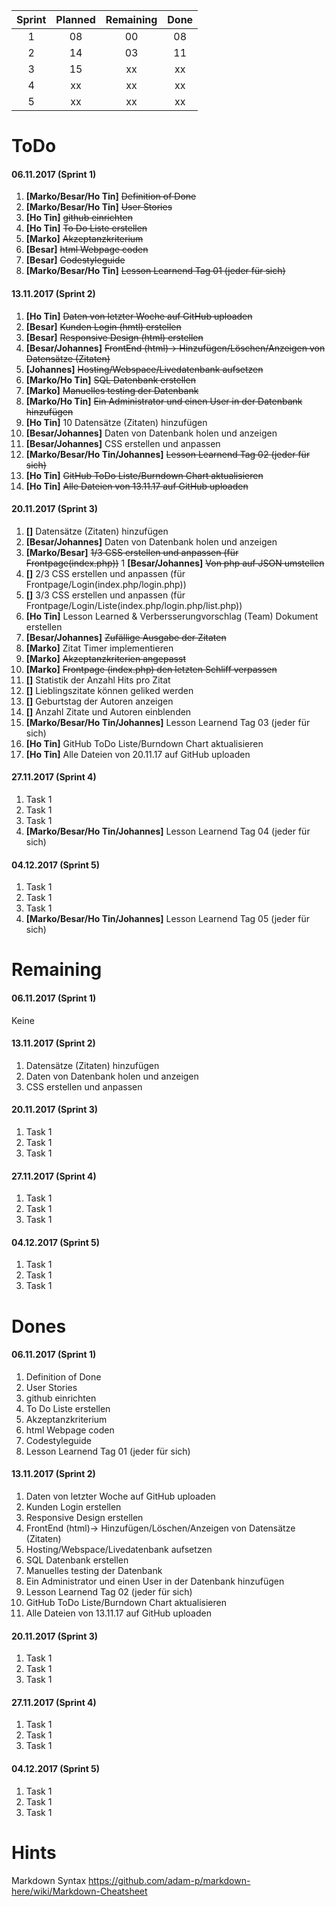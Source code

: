 
| Sprint   | Planned   | Remaining  | Done  |
|:--------:|:---------:|:----------:|:-----:|
| 1        | 08        | 00         | 08    |
| 2        | 14        | 03         | 11    |
| 3        | 15        | xx         | xx    |
| 4        | xx        | xx         | xx    |
| 5        | xx        | xx         | xx    |



# ToDo
#### 06.11.2017 (Sprint 1)
1. **[Marko/Besar/Ho Tin]** ~~Definition of Done~~
1. **[Marko/Besar/Ho Tin]** ~~User Stories~~
1. **[Ho Tin]** ~~github einrichten~~ 
1. **[Ho Tin]** ~~To Do Liste erstellen~~
1. **[Marko]** ~~Akzeptanzkriterium~~
1. **[Besar]** ~~html Webpage coden~~
1. **[Besar]** ~~Codestyleguide~~
1. **[Marko/Besar/Ho Tin]** ~~Lesson Learnend Tag 01 (jeder für sich)~~

#### 13.11.2017 (Sprint 2)
1. **[Ho Tin]** ~~Daten von letzter Woche auf GitHub uploaden~~
1. **[Besar]** ~~Kunden Login (hmtl) erstellen~~
1. **[Besar]** ~~Responsive Design (html) erstellen~~
1. **[Besar/Johannes]** ~~FrontEnd (html)-> Hinzufügen/Löschen/Anzeigen von Datensätze (Zitaten)~~
1. **[Johannes]** ~~Hosting/Webspace/Livedatenbank aufsetzen~~
1. **[Marko/Ho Tin]** ~~SQL Datenbank erstellen~~
1. **[Marko]** ~~Manuelles testing der Datenbank~~
1. **[Marko/Ho Tin]** ~~Ein Administrator und einen User in der Datenbank hinzufügen~~
1. **[Ho Tin]** 10 Datensätze (Zitaten) hinzufügen
1. **[Besar/Johannes]** Daten von Datenbank holen und anzeigen
1. **[Besar/Johannes]** CSS erstellen und anpassen
1. **[Marko/Besar/Ho Tin/Johannes]** ~~Lesson Learnend Tag 02 (jeder für sich)~~
1. **[Ho Tin]** ~~GitHub ToDo Liste/Burndown Chart aktualisieren~~
1. **[Ho Tin]** ~~Alle Dateien von 13.11.17 auf GitHub uploaden~~


#### 20.11.2017 (Sprint 3)
1. **[]** Datensätze (Zitaten) hinzufügen
1. **[Besar/Johannes]** Daten von Datenbank holen und anzeigen
1. **[Marko/Besar]** ~~1/3 CSS erstellen und anpassen (für Frontpage(index.php))~~
1  **[Besar/Johannes]** ~~Von php auf JSON umstellen~~
1. **[]** 2/3 CSS erstellen und anpassen (für Frontpage/Login(index.php/login.php))
1. **[]** 3/3 CSS erstellen und anpassen (für Frontpage/Login/Liste(index.php/login.php/list.php))
1. **[Ho Tin]** Lesson Learned & Verbersserungvorschlag (Team) Dokument erstellen
1. **[Besar/Johannes]** ~~Zufällige Ausgabe der Zitaten~~
1. **[Marko]** Zitat Timer implementieren
1. **[Marko]** ~~Akzeptanzkriterien angepasst~~
1. **[Marko]** ~~Frontpage (index.php) den letzten Schliff verpassen~~
1. **[]** Statistik der Anzahl Hits pro Zitat
1. **[]** Lieblingszitate können geliked werden
1. **[]** Geburtstag der Autoren anzeigen
1. **[]** Anzahl Zitate und Autoren einblenden
1. **[Marko/Besar/Ho Tin/Johannes]** Lesson Learnend Tag 03 (jeder für sich)
1. **[Ho Tin]** GitHub ToDo Liste/Burndown Chart aktualisieren
1. **[Ho Tin]** Alle Dateien von 20.11.17 auf GitHub uploaden

#### 27.11.2017 (Sprint 4)
1. Task 1
1. Task 1
1. Task 1
1. **[Marko/Besar/Ho Tin/Johannes]** Lesson Learnend Tag 04 (jeder für sich) 

#### 04.12.2017 (Sprint 5)
1. Task 1
1. Task 1
1. Task 1
1. **[Marko/Besar/Ho Tin/Johannes]** Lesson Learnend Tag 05 (jeder für sich) 


# Remaining
#### 06.11.2017 (Sprint 1)
Keine

#### 13.11.2017 (Sprint 2)
1. Datensätze (Zitaten) hinzufügen
1. Daten von Datenbank holen und anzeigen
1. CSS erstellen und anpassen

#### 20.11.2017 (Sprint 3)
1. Task 1
1. Task 1
1. Task 1


#### 27.11.2017 (Sprint 4)
1. Task 1
1. Task 1
1. Task 1

#### 04.12.2017 (Sprint 5)
1. Task 1
1. Task 1
1. Task 1


# Dones
#### 06.11.2017 (Sprint 1)
1. Definition of Done
1. User Stories
1. github einrichten
1. To Do Liste erstellen
1. Akzeptanzkriterium
1. html Webpage coden
1. Codestyleguide
1. Lesson Learnend Tag 01 (jeder für sich)

#### 13.11.2017 (Sprint 2)
1. Daten von letzter Woche auf GitHub uploaden
1. Kunden Login erstellen
1. Responsive Design erstellen
1. FrontEnd (html)-> Hinzufügen/Löschen/Anzeigen von Datensätze (Zitaten)
1. Hosting/Webspace/Livedatenbank aufsetzen
1. SQL Datenbank erstellen
1. Manuelles testing der Datenbank
1. Ein Administrator und einen User in der Datenbank hinzufügen
1. Lesson Learnend Tag 02 (jeder für sich)
1. GitHub ToDo Liste/Burndown Chart aktualisieren
1. Alle Dateien von 13.11.17 auf GitHub uploaden

#### 20.11.2017 (Sprint 3)
1. Task 1
1. Task 1
1. Task 1


#### 27.11.2017 (Sprint 4)
1. Task 1
1. Task 1
1. Task 1

#### 04.12.2017 (Sprint 5)
1. Task 1
1. Task 1
1. Task 1

# Hints
Markdown Syntax
https://github.com/adam-p/markdown-here/wiki/Markdown-Cheatsheet
